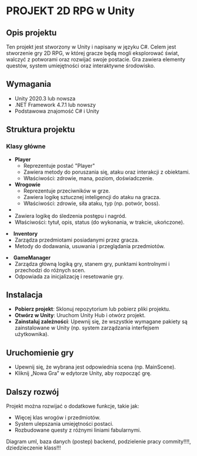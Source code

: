 <h1>PROJEKT 2D RPG w Unity</h1><h2>Opis projektu</h2><p>Ten projekt jest stworzony w Unity i napisany w języku C#. Celem jest stworzenie gry 2D RPG, w której gracze będą mogli eksplorować świat, walczyć z potworami oraz rozwijać swoje postacie. Gra zawiera elementy questów, system umiejętności oraz interaktywne środowisko.</p><h2>Wymagania</h2><ul><li>Unity 2020.3 lub nowsza</li><li>.NET Framework 4.7.1 lub nowszy</li><li>Podstawowa znajomość C# i Unity</li></ul><h2>Struktura projektu</h2><h3>Klasy główne</h3><ul><li><strong>Player</strong><ul><li>Reprezentuje postać "Player"</li><li>Zawiera metody do poruszania się, ataku oraz interakcji z obiektami.</li><li>Właściwości: zdrowie, mana, poziom, doświadczenie.</li></ul></li><li><strong>Wrogowie</strong><ul><li>Reprezentuje przeciwników w grze.</li><li>Zawiera logikę sztucznej inteligencji do ataku na gracza.</li><li>Właściwości: zdrowie, siła ataku, typ (np. potwór, boss).</li></ul></li><li></li><li>Zawiera logikę do śledzenia postępu i nagród.</li><li>Właściwości: tytuł, opis, status (do wykonania, w trakcie, ukończone).</li></ul></li><li><strong>Inventory</strong><ul><li>Zarządza przedmiotami posiadanymi przez gracza.</li><li>Metody do dodawania, usuwania i przeglądania przedmiotów.</li></ul></li><li><strong>GameManager</strong><ul><li>Zarządza główną logiką gry, stanem gry, punktami kontrolnymi i przechodzi do różnych scen.</li><li>Odpowiada za inicjalizację i resetowanie gry.</li></ul></li></ul><h2>Instalacja</h2><ul><li><strong>Pobierz projekt</strong>: Sklonuj repozytorium lub pobierz pliki projektu.</li><li><strong>Otwórz w Unity</strong>: Uruchom Unity Hub i otwórz projekt.</li><li><strong>Zainstaluj zależności</strong>: Upewnij się, że wszystkie wymagane pakiety są zainstalowane w Unity (np. system zarządzania interfejsem użytkownika).</li></ul><h2>Uruchomienie gry</h2><ul><li>Upewnij się, że wybrana jest odpowiednia scena (np. MainScene).</li><li>Kliknij „Nowa Gra” w edytorze Unity, aby rozpocząć grę.</li></ul><h2>Dalszy rozwój</h2><p>Projekt można rozwijać o dodatkowe funkcje, takie jak:</p><ul><li>Więcej klas wrogów i przedmiotów.</li><li>System ulepszania umiejętności postaci.</li><li>Rozbudowane questy z różnymi liniami fabularnymi.</li></ul>


Diagram uml, baza danych (postep) backend, podzielenie pracy commity!!!!, dziedzieczenie klass!!!
